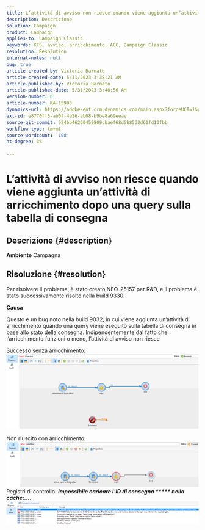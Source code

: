 ```yaml
---
title: L’attività di avviso non riesce quando viene aggiunta un’attività di arricchimento dopo una query sulla tabella di consegna
description: Descrizione
solution: Campaign
product: Campaign
applies-to: Campaign Classic
keywords: KCS, avviso, arricchimento, ACC, Campaign Classic
resolution: Resolution
internal-notes: null
bug: true
article-created-by: Victoria Barnato
article-created-date: 5/31/2023 3:38:21 AM
article-published-by: Victoria Barnato
article-published-date: 5/31/2023 3:40:56 AM
version-number: 6
article-number: KA-15983
dynamics-url: https://adobe-ent.crm.dynamics.com/main.aspx?forceUCI=1&pagetype=entityrecord&etn=knowledgearticle&id=409b9291-64ff-ed11-8f6e-6045bd006149
exl-id: e8770ff5-ab0f-4e26-ab08-b9be8a69eeae
source-git-commit: 524bb46260459809cbaef68d5b8532d61fd13fbb
workflow-type: tm+mt
source-wordcount: '108'
ht-degree: 3%

---
```


# L’attività di avviso non riesce quando viene aggiunta un’attività di arricchimento dopo una query sulla tabella di consegna

## Descrizione {#description}

<b>Ambiente</b>
Campagna


## Risoluzione {#resolution}


Per risolvere il problema, è stato creato NEO-25157 per R&amp;D, e il problema è stato successivamente risolto nella build 9330.

<b>Causa</b>


Questo è un bug noto nella build 9032, in cui viene aggiunta un’attività di arricchimento quando una query<b> </b>viene eseguito sulla tabella di consegna in base allo stato della consegna. Indipendentemente dal fatto che l’arricchimento funzioni o meno, l’attività di avviso non riesce

Successo senza arricchimento:
![](assets/ab975c07-d043-ed11-bba2-0022480868ff.png)

Non riuscito con arricchimento:
![](assets/ad975c07-d043-ed11-bba2-0022480868ff.png)
Registri di controllo: <b>*Impossibile caricare l&#39;ID di consegna \*\*\*\*\* nella cache:....</b>*
![](assets/ac975c07-d043-ed11-bba2-0022480868ff.png)
